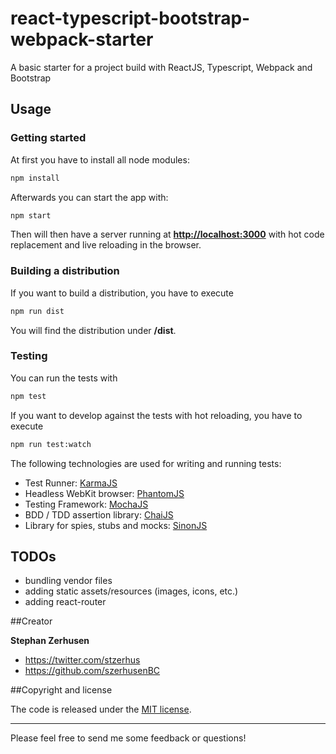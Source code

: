 # react-typescript-bootstrap-webpack-starter
A basic starter for a project build with ReactJS, Typescript, Webpack and Bootstrap

## Usage

### Getting started
At first you have to install all node modules:

```bash
npm install
```

Afterwards you can start the app with:

```bash
npm start
```

Then will then have a server running at **[http://localhost:3000](http://localhost:3000)** with hot code replacement and live reloading in the browser.

### Building a distribution
If you want to build a distribution, you have to execute

```bash
npm run dist
```

You will find the distribution under **/dist**.

### Testing
You can run the tests with

```bash
npm test
```

If you want to develop against the tests with hot reloading, you have to execute

```bash
npm run test:watch
```

The following technologies are used for writing and running tests:

* Test Runner: [KarmaJS](https://karma-runner.github.io)
* Headless WebKit browser: [PhantomJS](http://phantomjs.org)
* Testing Framework: [MochaJS](https://mochajs.org)
* BDD / TDD assertion library: [ChaiJS](http://chaijs.com)
* Library for spies, stubs and mocks: [SinonJS](http://sinonjs.org)

## TODOs

* bundling vendor files
* adding static assets/resources (images, icons, etc.)
* adding react-router

##Creator

**Stephan Zerhusen**

* <https://twitter.com/stzerhus>
* <https://github.com/szerhusenBC>

##Copyright and license

The code is released under the [MIT license](LICENSE?raw=true).

---------------------------------------

Please feel free to send me some feedback or questions!
